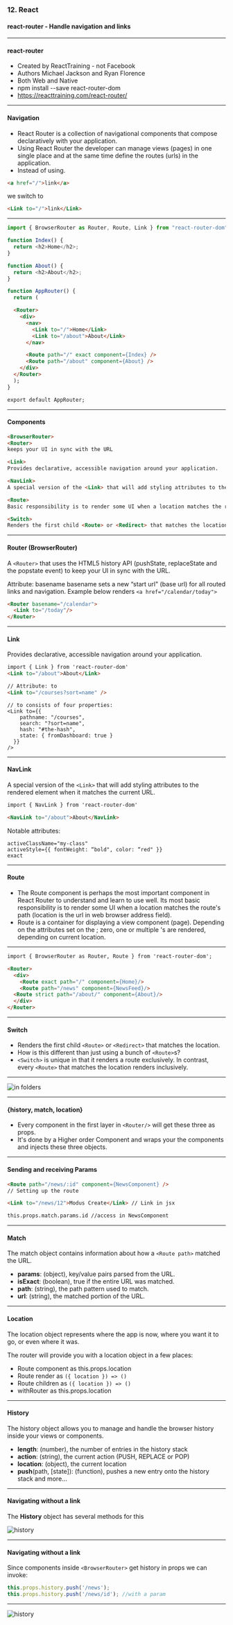 ### 12. React
#### react-router - Handle navigation and links


---

#### react-router

* Created by ReactTraining - not Facebook</li>
* Authors Michael Jackson and Ryan Florence</li>
* Both Web and Native</li>
* npm install --save react-router-dom</li>
* <a href="https://reacttraining.com/react-router/">https://reacttraining.com/react-router/</a></li>


---

####  Navigation
* React Router is a collection of navigational components that compose declaratively with your application.
* Using React Router the developer can manage views (pages) in one single place and at the same time define the routes (urls) in the application.
* Instead of using.

```HTML
<a href="/">link</a>
```
we switch to
```HTML
<Link to="/">link</Link>
```


---

```JavaScript
import { BrowserRouter as Router, Route, Link } from "react-router-dom";

function Index() {
  return <h2>Home</h2>;
}

function About() {
  return <h2>About</h2>;
}

function AppRouter() {
  return (
```
```HTML
  <Router>
    <div>
      <nav>
        <Link to="/">Home</Link>
        <Link to="/about">About</Link>
      </nav>

      <Route path="/" exact component={Index} />
      <Route path="/about" component={About} />
    </div>
  </Router>
  );
}

export default AppRouter;
```


---

####  Components
```HTML
<BrowserRouter>
<Router>
keeps your UI in sync with the URL

<Link>
Provides declarative, accessible navigation around your application.

<NavLink>
A special version of the <Link> that will add styling attributes to the rendered element when it matches the current URL.

<Route>
Basic responsibility is to render some UI when a location matches the route's path.

<Switch>
Renders the first child <Route> or <Redirect> that matches the location.
```


---

####  Router (BrowserRouter)

A ``` <Router> ``` that uses the HTML5 history API (pushState, replaceState and the popstate event) to keep your UI in sync with the URL.

Attribute: basename
basename sets a new “start url" (base url) for all routed links and navigation.
Example below renders ``` <a href="/calendar/today"> ```

```HTML
<Router basename="/calendar">
  <Link to="/today"/>
</Router>
```


---

####  Link

Provides declarative, accessible navigation around your application.

```HTML
import { Link } from 'react-router-dom'
<Link to="/about">About</Link>

// Attribute: to
<Link to="/courses?sort=name" />
```
```
// to consists of four properties:
<Link to={{
    pathname: "/courses",
    search: "?sort=name",
    hash: "#the-hash",
    state: { fromDashboard: true }
  }}
/>
```


---

####  NavLink

A special version of the ```<Link>``` that will add styling attributes to the rendered element when it matches the current URL.

```HTML
import { NavLink } from 'react-router-dom'

<NavLink to="/about">About</NavLink>
```

Notable attributes:
```
activeClassName="my-class"
activeStyle={{ fontWeight: “bold", color: “red" }}
exact
```


---

####  Route

* The Route component is perhaps the most important component in React Router to understand and learn to use well. Its most basic responsibility is to render some UI when a location matches the route's path (location is the url in web browser address field).
* Route is a container for displaying a view component (page). Depending on the attributes set on the <Route>; zero, one or multiple <Route>'s are rendered, depending on current location.


---

```HTML
import { BrowserRouter as Router, Route } from 'react-router-dom';

<Router>
  <div>
    <Route exact path="/" component={Home}/>
    <Route path="/news" component={NewsFeed}/>
  <Route strict path="/about/" component={About}/>
  </div>
</Router>
```


---


####  Switch
* Renders the first child ``` <Route> ``` or ``` <Redirect> ``` that matches the location.
* How is this different than just using a bunch of ``` <Route> ```s?
* ``` <Switch> ``` is unique in that it renders a route exclusively. In contrast, every ``` <Route> ``` that matches the location renders inclusively.
  
  

---
  
<img src="/media/react-images/react-10/switch.png" alt="in folders">


---

####  {history, match, location}
* Every component in the first layer in ``` <Router/> ``` will get these three as props.
* It's done by a Higher order Component and wraps your the components and injects these three objects.


---

####  Sending and receiving Params
```HTML
<Route path="/news/:id" component={NewsComponent} />
// Setting up the route

<Link to="/news/12">Modus Create</Link> // Link in jsx

this.props.match.params.id //access in NewsComponent
```


---

####  Match
The match object contains information about how a ``` <Route path> ``` matched the URL.
* **params**: (object), key/value pairs parsed from the URL.
* **isExact**: (boolean), true if the entire URL was matched.
* **path**: (string), the path pattern used to match.
* **url**: (string), the matched portion of the URL.


---

####  Location
The location object represents where the app is now, where you want it to go, or even where it was.

The router will provide you with a location object in a few places:
* Route component as this.props.location
* Route render as ```({ location }) => ()```
* Route children as ```({ location }) => ()```
* withRouter as this.props.location


---

####  History
The history object allows you to manage and handle the browser history inside your views or components.
* **length**: (number), the number of entries in the history stack
* **action**: (string), the current action (PUSH, REPLACE or POP)
* **location**: (object), the current location
* **push**(path, [state]): (function), pushes a new entry onto the history stack
and more...


---

#### Navigating without a link
The **History** object has several methods for this

<img src="/media/react-images/react-10/history.png" alt="history">


---

####  Navigating without a link

Since components inside ``` <BrowserRouter> ``` get history in props we can invoke:
```JavaScript
this.props.history.push('/news');
this.props.history.push('/news/id'); //with a param
```


---

<img src="/media/react-images/react-10/history.png" alt="history">